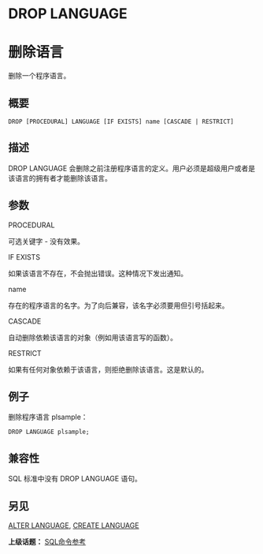 # DROP LANGUAGE

# 删除语言

删除一个程序语言。

## 概要

```
DROP [PROCEDURAL] LANGUAGE [IF EXISTS] name [CASCADE | RESTRICT]
```

## 描述

DROP LANGUAGE 会删除之前注册程序语言的定义。用户必须是超级用户或者是该语言的拥有者才能删除该语言。

## 参数

PROCEDURAL

可选关键字 - 没有效果。

IF EXISTS

如果该语言不存在，不会抛出错误。这种情况下发出通知。

name

存在的程序语言的名字。为了向后兼容，该名字必须要用但引号括起来。

CASCADE

自动删除依赖该语言的对象（例如用该语言写的函数）。

RESTRICT

如果有任何对象依赖于该语言，则拒绝删除该语言。这是默认的。

## 例子

删除程序语言 plsample：

```
DROP LANGUAGE plsample;
```

## 兼容性

SQL 标准中没有 DROP LANGUAGE 语句。

## 另见

[ALTER LANGUAGE](./alter-language.md), [CREATE LANGUAGE](./create-language.md)

**上级话题：** [SQL命令参考](./README.md)

